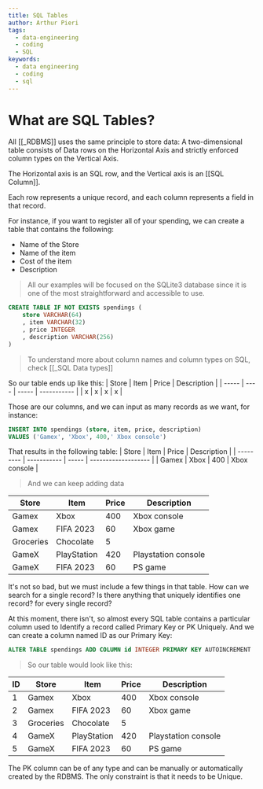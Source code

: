 ```yaml
---
title: SQL Tables
author: Arthur Pieri
tags:
  - data-engineering
  - coding
  - SQL
keywords:
  - data engineering
  - coding
  - sql
---
```

# What are SQL Tables?

All [[_RDBMS]] uses the same principle to store data: A two-dimensional table consists of Data rows on the Horizontal Axis and strictly enforced column types on the Vertical Axis. 

The Horizontal axis is an SQL row, and the Vertical axis is an [[SQL Column]].

Each row represents a unique record, and each column represents a field in that record.

For instance, if you want to register all of your spending, we can create a table that contains the following:
- Name of the Store 
- Name of the item
- Cost of the item
- Description

> All our examples will be focused on the SQLite3 database since it is one of the most straightforward and accessible to use.

```SQL
CREATE TABLE IF NOT EXISTS spendings (
	store VARCHAR(64)
	, item VARCHAR(32)
	, price INTEGER
	, description VARCHAR(256)
)
```

> To understand more about column names and column types on SQL, check [[_SQL Data types]]

So our table ends up like this:
| Store | Item | Price | Description |
| ----- | ---- | ----- | ----------- |
| x     | x    | x     | x           |

Those are our columns, and we can input as many records as we want, for instance:

```sql
INSERT INTO spendings (store, item, price, description)
VALUES ('Gamex', 'Xbox', 400,' Xbox console')
```

That results in the following table:
| Store     | Item        | Price | Description         |
| --------- | ----------- | ----- | ------------------- |
| Gamex     | Xbox        | 400   | Xbox console        |

> And we can keep adding data

| Store     | Item        | Price | Description         |
| --------- | ----------- | ----- | ------------------- |
| Gamex     | Xbox        | 400   | Xbox console        |
| Gamex     | FIFA 2023   | 60    | Xbox game           |
| Groceries | Chocolate   | 5     |                     |
| GameX     | PlayStation | 420   | Playstation console |
| GameX     | FIFA 2023   | 60    | PS game                    |

It's not so bad, but we must include a few things in that table. How can we search for a single record? Is there anything that uniquely identifies one record? for every single record?

At this moment, there isn't, so almost every SQL table contains a particular column used to Identify a record called Primary Key or PK Uniquely. And we can create a column named ID as our Primary Key:

```sql
ALTER TABLE spendings ADD COLUMN id INTEGER PRIMARY KEY AUTOINCREMENT
```

> So our table would look like this:

| ID  | Store     | Item        | Price | Description         | 
| --- | --------- | ----------- | ----- | ------------------- | 
|  1   | Gamex     | Xbox        | 400   | Xbox console        |
|  2   | Gamex     | FIFA 2023   | 60    | Xbox game           |
|  3   | Groceries | Chocolate   | 5     |                     |
|  4   | GameX     | PlayStation | 420   | Playstation console |
|  5   | GameX     | FIFA 2023   | 60    | PS game             |

The PK column can be of any type and can be manually or automatically created by the RDBMS. The only constraint is that it needs to be Unique. 

